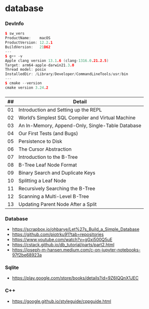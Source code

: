 # database
### DevInfo
```cpp
$ sw_vers
ProductName:    macOS
ProductVersion: 12.2.1
BuildVersion:   21D62
---
$ g++ -v
Apple clang version 13.1.6 (clang-1316.0.21.2.5)
Target: arm64-apple-darwin21.3.0
Thread model: posix
InstalledDir: /Library/Developer/CommandLineTools/usr/bin
---
$ cmake --version
cmake version 3.24.2
```

### 
| ## | Detail |
|----|---|
| 01 | Introduction and Setting up the REPL |
| 02 | World’s Simplest SQL Compiler and Virtual Machine |
| 03 | An In-Memory, Append-Only, Single-Table Database |
| 04 | Our First Tests (and Bugs) |
| 05 | Persistence to Disk |
| 06 | The Cursor Abstraction |
| 07 | Introduction to the B-Tree |
| 08 | B-Tree Leaf Node Format |
| 09 | Binary Search and Duplicate Keys |
| 10 | Splitting a Leaf Node |
| 11 | Recursively Searching the B-Tree |
| 12 | Scanning a Multi-Level B-Tree |
| 13 | Updating Parent Node After a Split |


### Database
- https://scrapbox.io/ohbarye/Let%27s_Build_a_Simple_Database
- https://github.com/piotrku91?tab=repositories
- https://www.youtube.com/watch?v=gGxi500Q5uE
- https://cstack.github.io/db_tutorial/parts/part2.html
- https://joseph-m-hansen.medium.com/c-on-jupyter-notebooks-97f2be68923a

### Sqlite
- https://play.google.com/store/books/details?id=9Z6IQQnX1JEC


### C++
- https://google.github.io/styleguide/cppguide.html